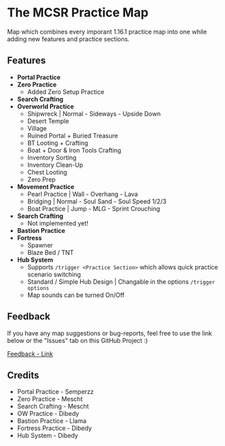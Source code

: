 
# The MCSR Practice Map

Map which combines every imporant 1.16.1 practice map into one while adding new features and practice sections.

## Features
- **Portal Practice**
- **Zero Practice**
    - Added Zero Setup Practice
- **Search Crafting**
- **Overworld Practice**
    - Shipwreck | Normal - Sideways - Upside Down
    - Desert Temple
    - Village
    - Ruined Portal + Buried Treasure
    - BT Looting + Crafting
    - Boat + Door & Iron Tools Crafting
    - Inventory Sorting
    - Inventory Clean-Up
    - Chest Looting
    - Zero Prep
- **Movement Practice**
    - Pearl Practice | Wall - Overhang - Lava
    - Bridging | Normal - Soul Sand - Soul Speed 1/2/3
    - Boat Practice | Jump - MLG - Sprint Crouching
- **Search Crafting**
    - Not implemented yet!
- **Bastion Practice**
- **Fortress** 
    - Spawner
    - Blaze Bed / TNT
- **Hub System**
    - Supports ```/trigger <Practice Section>``` which allows quick practice scenario switching
    - Standard / Simple Hub Design | Changable in the options ```/trigger options```
    - Map sounds can be turned On/Off

## Feedback
If you have any map suggestions or bug-reports, feel free to use the link below or the "Issues" tab on this
GitHub Project :) 

[Feedback - Link](https://www.surveymonkey.com/r/YTMFP3J)

## Credits

- Portal Practice - Semperzz
- Zero Practice - Mescht
- Search Crafting - Mescht
- OW Practice - Dibedy
- Bastion Practice - Llama
- Fortress Practice - Dibedy
- Hub System - Dibedy
